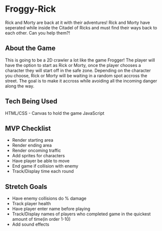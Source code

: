 # Froggy-Rick

Rick and Morty are back at it with their adventures! Rick and Morty have
seperated while inside the Citadel of Ricks and must find their ways back
to each other. Can you help them?!

## About the Game

This is going to be a 2D crawler a lot like the game Frogger! The player will
have the option to start as Rick or Morty, once the player chooses a character
they will start off in the safe zone. Depending on the character you choose,
Rick or Morty will be waiting in a random spot accross the street. The goal is
to make it accross while avoiding all the incoming danger along the way.

## Tech Being Used

HTML/CSS - Canvas to hold the game
JavaScript

## MVP Checklist

- Render starting area
- Render ending area
- Render oncoming traffic
- Add sprites for characters
- Have player be able to move
- End game if collision with enemy
- Track/Display time each round

## Stretch Goals

- Have enemy collisions do % damage
- Track player health
- Have player enter name before playing
- Track/Display names of players who completed
  game in the quickest amount of time(in order 1-10)
- Add sound effects
